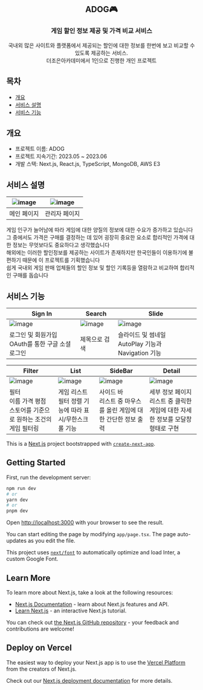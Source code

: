 <div align="center">
<h2>ADOG🎮</h2>
<h3>게임 할인 정보 제공 및 가격 비교 서비스</h3>
국내외 많은 사이트와 플랫폼에서 제공되는 할인에 대한 정보를 한번에 보고 비교할 수 있도록 제공하는 서비스.<br>
더조은아카데미에서 1인으로 진행한 개인 프로젝트
</div>

## 목차
  - [개요](#개요) 
  - [서비스 설명](#서비스-설명)
  - [서비스 기능](#서비스-기능)

## 개요
- 프로젝트 이름: ADOG
- 프로젝트 지속기간: 2023.05 ~ 2023.06
- 개발 스택: Next.js, React.js, TypeScript, MongoDB, AWS E3

## 서비스 설명
|![image](https://github.com/JonghyunJoo/Adog/assets/128676068/192cc582-559e-4df0-932e-fd7c2de51050)|![image](https://github.com/JonghyunJoo/Adog/assets/128676068/0fc84814-62b3-4ae5-ba1b-e75f03657d3f)|
|:---:|:---:|
|메인 페이지|관리자 페이지|

게임 인구가 늘어남에 따라 게임에 대한 양질의 정보에 대한 수요가 증가하고 있습니다<br>
그 중에서도 가격은 구매를 결정하는 데 있어 굉장히 중요한 요소로 합리적인 가격에 대한 정보는 무엇보다도 중요하다고 생각했습니다<br>
해외에는 이러한 할인정보를 제공하는 사이트가 존재하지만 한국인들이 이용하기에 불편하기 때문에 이 프로젝트를 기획했습니다<br>
쉽게 국내외 게임 판매 업체들의 할인 정보 및 할인 기록등을 열람하고 비교하여 합리적인 구매를 돕습니다<br>


## 서비스 기능
|Sign In|Search|Slide|
|---|---|---|
|![image](https://github.com/JonghyunJoo/Adog/assets/128676068/50f4bb31-df11-4a32-9f76-2aa3f6d8ce77)|![image](https://github.com/JonghyunJoo/Adog/assets/128676068/a4923940-dcbd-44e8-8906-489f970bf3e7)|![image](https://github.com/JonghyunJoo/Adog/assets/128676068/34ab6024-f028-4886-916a-cb108fc2aa0a)|
|로그인 및 회원가입<br>OAuth를 통한 구글 소셜로그인|제목으로 검색|슬라이드 및 썸네일<br>AutoPlay 기능과 Navigation 기능|


|Filter|List|SideBar|Detail|
|---|---|---|---|
|![image](https://github.com/JonghyunJoo/Adog/assets/128676068/4e2cb1d0-cbe8-4642-a86b-8033113afd9f)|![image](https://github.com/JonghyunJoo/Adog/assets/128676068/f2c10553-2ded-4935-b26e-f5e84d04bc61)|![image](https://github.com/JonghyunJoo/Adog/assets/128676068/4bdb887d-7f30-4f83-aa90-92f4380e3873)|![image](https://github.com/JonghyunJoo/Adog/assets/128676068/ab0a0070-9d45-4921-99bf-be4ec30be99a)|
|필터<br>이름 가격 평점 스토어를 기준으로 원하는 조건의 게임 필터링|게임 리스트<br>필터 정렬 기능에 따라 표시/무한스크롤 기능|사이드 바<br>리스트 중 마우스를 올린 게임에 대한 간단한 정보 출력|세부 정보 페이지<br>리스트 중 클릭한 게임에 대한 자세한 정보를 모달창 형태로 구현|

This is a [Next.js](https://nextjs.org/) project bootstrapped with [`create-next-app`](https://github.com/vercel/next.js/tree/canary/packages/create-next-app).

## Getting Started

First, run the development server:

```bash
npm run dev
# or
yarn dev
# or
pnpm dev
```

Open [http://localhost:3000](http://localhost:3000) with your browser to see the result.

You can start editing the page by modifying `app/page.tsx`. The page auto-updates as you edit the file.

This project uses [`next/font`](https://nextjs.org/docs/basic-features/font-optimization) to automatically optimize and load Inter, a custom Google Font.

## Learn More

To learn more about Next.js, take a look at the following resources:

- [Next.js Documentation](https://nextjs.org/docs) - learn about Next.js features and API.
- [Learn Next.js](https://nextjs.org/learn) - an interactive Next.js tutorial.

You can check out [the Next.js GitHub repository](https://github.com/vercel/next.js/) - your feedback and contributions are welcome!

## Deploy on Vercel

The easiest way to deploy your Next.js app is to use the [Vercel Platform](https://vercel.com/new?utm_medium=default-template&filter=next.js&utm_source=create-next-app&utm_campaign=create-next-app-readme) from the creators of Next.js.

Check out our [Next.js deployment documentation](https://nextjs.org/docs/deployment) for more details.
